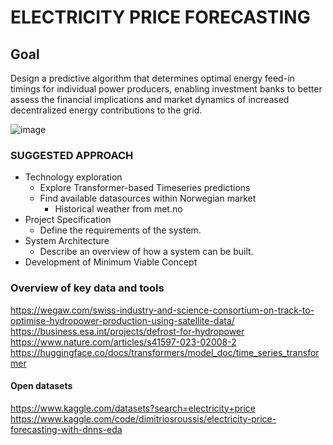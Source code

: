 # ELECTRICITY PRICE FORECASTING

## Goal

Design a predictive algorithm that determines optimal energy feed-in timings for individual power producers, enabling investment banks to better assess the financial implications and market dynamics of increased decentralized energy contributions to the grid.

![image](https://github.com/Eik-Lab/NBIM-hackathon/assets/37374275/39667a9f-6e39-468b-a38d-af27bc52ff55)

### SUGGESTED APPROACH

- Technology exploration
  - Explore Transformer-based Timeseries predictions
  - Find available datasources within Norwegian market
    - Historical weather from met.no
- Project Specification
  - Define the requirements of the system.
- System Architecture
  - Describe an overview of how a system can be built.
- Development of Minimum Viable Concept

### Overview of key data and tools

https://wegaw.com/swiss-industry-and-science-consortium-on-track-to-optimise-hydropower-production-using-satellite-data/
https://business.esa.int/projects/defrost-for-hydropower
https://www.nature.com/articles/s41597-023-02008-2
https://huggingface.co/docs/transformers/model_doc/time_series_transformer

#### Open datasets

https://www.kaggle.com/datasets?search=electricity+price
https://www.kaggle.com/code/dimitriosroussis/electricity-price-forecasting-with-dnns-eda
